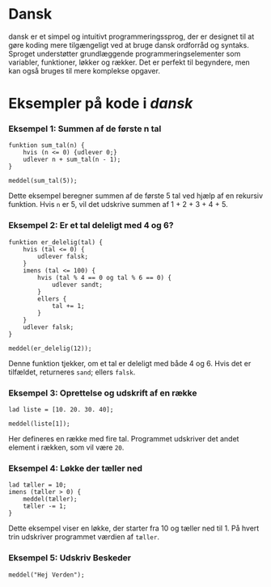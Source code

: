 # Dansk
dansk er et simpel og intuitivt programmeringssprog, der er designet til at gøre koding mere tilgængeligt ved at bruge dansk ordforråd og syntaks. Sproget understøtter grundlæggende programmeringselementer som variabler, funktioner, løkker og rækker. Det er perfekt til begyndere, men kan også bruges til mere komplekse opgaver.

# Eksempler på kode i *dansk*

### Eksempel 1: Summen af de første n tal

```
funktion sum_tal(n) {
    hvis (n <= 0) {udlever 0;}
    udlever n + sum_tal(n - 1);
}

meddel(sum_tal(5));
```

Dette eksempel beregner summen af de første 5 tal ved hjælp af en rekursiv funktion. Hvis `n` er 5, vil det udskrive summen af 1 + 2 + 3 + 4 + 5.

### Eksempel 2: Er et tal deleligt med 4 og 6?

```
funktion er_delelig(tal) {
    hvis (tal <= 0) {
        udlever falsk;
    }
    imens (tal <= 100) {
        hvis (tal % 4 == 0 og tal % 6 == 0) {
            udlever sandt;
        } 
        ellers {
            tal += 1;
        }
    }
    udlever falsk;
}

meddel(er_delelig(12));
```

Denne funktion tjekker, om et tal er deleligt med både 4 og 6. Hvis det er tilfældet, returneres `sand`; ellers `falsk`.

### Eksempel 3: Oprettelse og udskrift af en række

```
lad liste = [10. 20. 30. 40];

meddel(liste[1]);
```

Her defineres en række med fire tal. Programmet udskriver det andet element i rækken, som vil være `20`.

### Eksempel 4: Løkke der tæller ned

```
lad tæller = 10;
imens (tæller > 0) {
    meddel(tæller);
    tæller -= 1;
}
```

Dette eksempel viser en løkke, der starter fra 10 og tæller ned til 1. På hvert trin udskriver programmet værdien af `tæller`.

### Eksempel 5: Udskriv Beskeder

```
meddel("Hej Verden");
```


